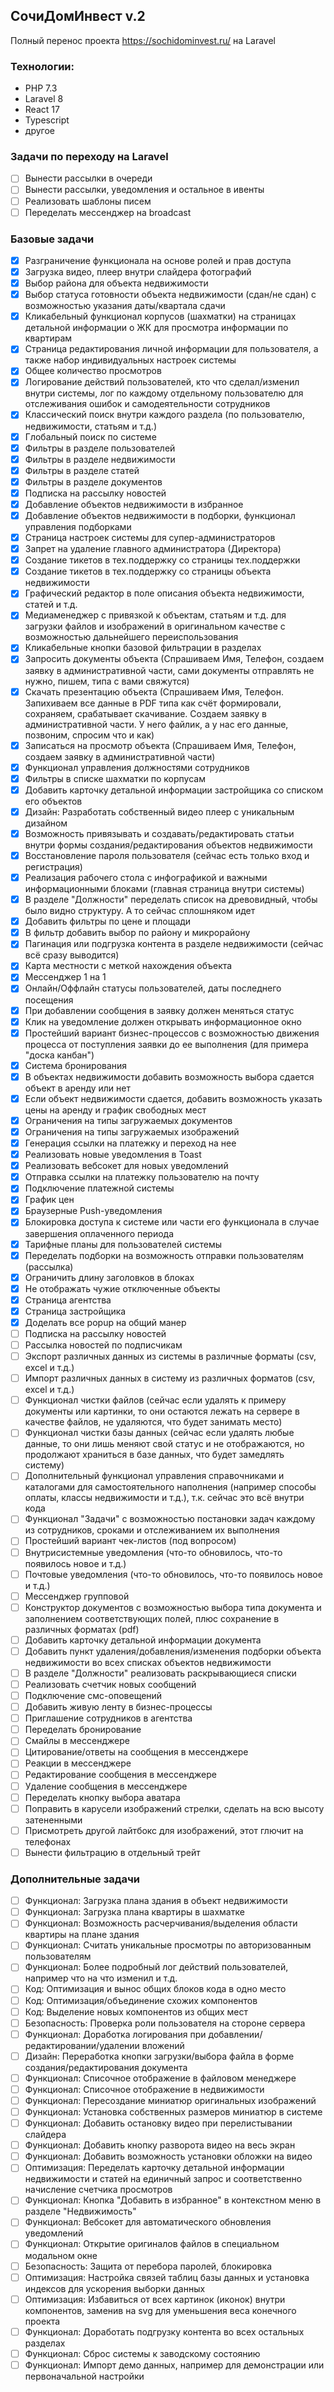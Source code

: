 ## СочиДомИнвест v.2

Полный перенос проекта https://sochidominvest.ru/ на Laravel

### Технологии:

- PHP 7.3
- Laravel 8
- React 17
- Typescript
- другое

### Задачи по переходу на Laravel

- [ ] Вынести рассылки в очереди
- [ ] Вынести рассылки, уведомления и остальное в ивенты
- [ ] Реализовать шаблоны писем
- [ ] Переделать мессенджер на broadcast

### Базовые задачи

- [x] Разграничение функционала на основе ролей и прав доступа
- [x] Загрузка видео, плеер внутри слайдера фотографий
- [x] Выбор района для объекта недвижимости
- [x] Выбор статуса готовности объекта недвижимости (сдан/не сдан) с возможностью указания даты/квартала сдачи
- [x] Кликабельный функционал корпусов (шахматки) на страницах детальной информации о ЖК для просмотра информации по квартирам
- [x] Страница редактирования личной информации для пользователя, а также набор индивидуальных настроек системы
- [x] Общее количество просмотров
- [x] Логирование действий пользователей, кто что сделал/изменил внутри системы, лог по каждому отдельному пользователю для отслеживания ошибок и самодеятельности сотрудников
- [x] Классический поиск внутри каждого раздела (по пользователю, недвижимости, статьям и т.д.)
- [x] Глобальный поиск по системе
- [x] Фильтры в разделе пользователей
- [x] Фильтры в разделе недвижимости
- [x] Фильтры в разделе статей
- [x] Фильтры в разделе документов
- [x] Подписка на рассылку новостей
- [x] Добавление объектов недвижимости в избранное
- [x] Добавление объектов недвижимости в подборки, функционал управления подборками
- [x] Страница настроек системы для супер-администраторов
- [x] Запрет на удаление главного администратора (Директора)
- [x] Создание тикетов в тех.поддержку со страницы тех.поддержки
- [x] Создание тикетов в тех.поддержку со страницы объекта недвижимости
- [x] Графический редактор в поле описания объекта недвижимости, статей и т.д.
- [x] Медиаменеджер с привязкой к объектам, статьям и т.д. для загрузки файлов и изображений в оригинальном качестве с возможностью дальнейшего переиспользования
- [x] Кликабельные кнопки базовой фильтрации в разделах
- [x] Запросить документы объекта (Спрашиваем Имя, Телефон, создаем заявку в административной части, сами документы отправлять не нужно, пишем, типа с вами свяжутся)
- [x] Скачать презентацию объекта (Спрашиваем Имя, Телефон. Запихиваем все данные в PDF типа как счёт формировали, сохраняем, срабатывает скачивание. Создаем заявку в административной части. У него файлик, а у нас его данные, позвоним, спросим что и как)
- [x] Записаться на просмотр объекта (Спрашиваем Имя, Телефон, создаем заявку в административной части)
- [x] Функционал управления должностями сотрудников
- [x] Фильтры в списке шахматки по корпусам
- [x] Добавить карточку детальной информации застройщика со списком его объектов
- [x] Дизайн: Разработать собственный видео плеер с уникальным дизайном
- [x] Возможность привязывать и создавать/редактировать статьи внутри формы создания/редактирования объектов недвижимости
- [x] Восстановление пароля пользователя (сейчас есть только вход и регистрация)
- [x] Реализация рабочего стола с инфографикой и важными информационными блоками (главная страница внутри системы)
- [x] В разделе "Должности" переделать список на древовидный, чтобы было видно структуру. А то сейчас сплошняком идет
- [x] Добавить фильтры по цене и площади
- [x] В фильтр добавить выбор по району и микрорайону
- [x] Пагинация или подгрузка контента в разделе недвижимости (сейчас всё сразу выводится)
- [x] Карта местности с меткой нахождения объекта
- [x] Мессенджер 1 на 1
- [x] Онлайн/Оффлайн статусы пользователей, даты последнего посещения
- [x] При добавлении сообщения в заявку должен меняться статус
- [x] Клик на уведомление должен открывать информационное окно
- [x] Простейший вариант бизнес-процессов с возможностью движения процесса от поступления заявки до ее выполнения (для примера "доска канбан")
- [x] Система бронирования
- [x] В объектах недвижимости добавить возможность выбора сдается объект в аренду или нет
- [x] Если объект недвижимости сдается, добавить возможность указать цены на аренду и график свободных мест
- [x] Ограничения на типы загружаемых документов
- [x] Ограничения на типы загружаемых изображений
- [x] Генерация ссылки на платежку и переход на нее
- [x] Реализовать новые уведомления в Toast
- [x] Реализовать вебсокет для новых уведомлений
- [x] Отправка ссылки на платежку пользователю на почту
- [x] Подключение платежной системы
- [x] График цен
- [x] Браузерные Push-уведомления
- [x] Блокировка доступа к системе или части его функционала в случае завершения оплаченного периода
- [x] Тарифные планы для пользователей системы
- [x] Переделать подборки на возможность отправки пользователям (рассылка)
- [x] Ограничить длину заголовков в блоках
- [x] Не отображать чужие отключенные объекты
- [x] Страница агентства
- [x] Страница застройщика
- [x] Доделать все popup на общий манер
- [ ] Подписка на рассылку новостей
- [ ] Рассылка новостей по подписчикам
- [ ] Экспорт различных данных из системы в различные форматы (csv, excel и т.д.)
- [ ] Импорт различных данных в систему из различных форматов (csv, excel и т.д.)
- [ ] Функционал чистки файлов (сейчас если удалять к примеру документы или картинки, то они остаются лежать на сервере в качестве файлов, не удаляются, что будет занимать место)
- [ ] Функционал чистки базы данных (сейчас если удалять любые данные, то они лишь меняют свой статус и не отображаются, но продолжают храниться в базе данных, что будет замедлять систему)
- [ ] Дополнительный функционал управления справочниками и каталогами для самостоятельного наполнения (например способы оплаты, классы недвижимости и т.д.), т.к. сейчас это всё внутри кода
- [ ] Функционал "Задачи" с возможностью постановки задач каждому из сотрудников, сроками и отслеживанием их выполнения
- [ ] Простейший вариант чек-листов (под вопросом)
- [ ] Внутрисистемные уведомления (что-то обновилось, что-то появилось новое и т.д.)
- [ ] Почтовые уведомления (что-то обновилось, что-то появилось новое и т.д.)
- [ ] Мессенджер групповой
- [ ] Конструктор документов с возможностью выбора типа документа и заполнением соответствующих полей, плюс сохранение в различных форматах (pdf)
- [ ] Добавить карточку детальной информации документа
- [ ] Добавить пункт удаления/добавления/изменения подборки объекта недвижимости во всех списках объектов недвижимости
- [ ] В разделе "Должности" реализовать раскрывающиеся списки
- [ ] Реализовать счетчик новых сообщений
- [ ] Подключение смс-оповещений
- [ ] Добавить живую ленту в бизнес-процессы
- [ ] Приглашение сотрудников в агентства
- [ ] Переделать бронирование
- [ ] Смайлы в мессенджере
- [ ] Цитирование/ответы на сообщения в мессенджере
- [ ] Реакции в мессенджере
- [ ] Редактирование сообщения в мессенджере
- [ ] Удаление сообщения в мессенджере
- [ ] Переделать кнопку выбора аватара
- [ ] Поправить в карусели изображений стрелки, сделать на всю высоту затененными
- [ ] Присмотреть другой лайтбокс для изображений, этот глючит на телефонах
- [ ] Вынести фильтрацию в отдельный трейт

### Дополнительные задачи
- [ ] Функционал: Загрузка плана здания в объект недвижимости
- [ ] Функционал: Загрузка плана квартиры в шахматке
- [ ] Функционал: Возможность расчерчивания/выделения области квартиры на плане здания
- [ ] Функционал: Считать уникальные просмотры по авторизованным пользователям
- [ ] Функционал: Более подробный лог действий пользователей, например что на что изменил и т.д.
- [ ] Код: Оптимизация и вынос общих блоков кода в одно место
- [ ] Код: Оптимизация/объединение схожих компонентов
- [ ] Код: Выделение новых компонентов из общих мест
- [ ] Безопасность: Проверка роли пользователя на стороне сервера
- [ ] Функционал: Доработка логирования при добавлении/редактировании/удалении вложений
- [ ] Дизайн: Переработка кнопки загрузки/выбора файла в форме создания/редактирования документа
- [ ] Функционал: Списочное отображение в файловом менеджере
- [ ] Функционал: Списочное отображение в недвижимости
- [ ] Функционал: Пересоздание миниатюр оригинальных изображений
- [ ] Функционал: Установка собственных размеров миниатюр в системе
- [ ] Функционал: Добавить остановку видео при перелистывании слайдера
- [ ] Функционал: Добавить кнопку разворота видео на весь экран
- [ ] Функционал: Добавить возможность установки обложки на видео
- [ ] Оптимизация: Переделать карточку детальной информации недвижимости и статей на единичный запрос и соответственно начисление счетчика просмотров
- [ ] Функционал: Кнопка "Добавить в избранное" в контекстном меню в разделе "Недвижимость"
- [ ] Функционал: Вебсокет для автоматического обновления уведомлений
- [ ] Функционал: Открытие оригиналов файлов в специальном модальном окне
- [ ] Безопасность: Защита от перебора паролей, блокировка
- [ ] Оптимизация: Настройка связей таблиц базы данных и установка индексов для ускорения выборки данных
- [ ] Оптимизация: Избавиться от всех картинок (иконок) внутри компонентов, заменив на svg для уменьшения веса конечного проекта
- [ ] Функционал: Доработать подгрузку контента во всех остальных разделах
- [ ] Функционал: Сброс системы к заводскому состоянию
- [ ] Функционал: Импорт демо данных, например для демонстрации или первоначальной настройки
